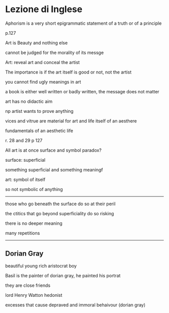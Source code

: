 # Lezione di Inglese


Aphorism is a very short epigrammatic statement of a truth or of a principle

p.127

Art is Beauty and nothing else

cannot be judged for the morality of its messge

Art: reveal art and conceal the artist

The importance is if the art itself is good or not, not the artist

you cannot find ugly meanings in art

a book is either well written or badly written, the message does not matter


art has no didactic aim


np artist wants to prove anything

vices and vitrue are material for art and life itself of an aesthere

fundamentals of an aesthetic life


r. 28 and 29
p 127

All art is at once surface and symbol
paradox?


surface: superficial

something superficial and something meaningf

art: symbol of itself

so not symbolic of anything

---
those who go beneath the surface do so at their peril

the ctitics that go beyond superficiality do so risking

there is no deeper meaning

 many repetitions

---
## Dorian Gray
beautiful young rich aristocrat boy

Basil is the painter of dorian gray, he painted his portrat

they are close friends


lord Henry Watton hedonist

excesses that cause depraved and immoral behaivour (dorian gray)
<!--stackedit_data:
eyJoaXN0b3J5IjpbMTc1ODA0NzM1NSw0ODYxMzM0NDYsLTY3MT
IxNjI5OV19
-->